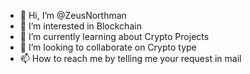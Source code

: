 - 👋 Hi, I’m @ZeusNorthman
- 👀 I’m interested in Blockchain
- 🌱 I’m currently learning about Crypto Projects
- 💞️ I’m looking to collaborate on Crypto type
- 📫 How to reach me by telling me your request in mail

<!---
ZeusNorthman/ZeusNorthman is a ✨ special ✨ repository because its `README.md` (this file) appears on your GitHub profile.
You can click the Preview link to take a look at your changes.
--->
